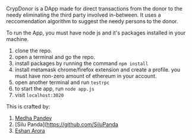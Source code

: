 CrypDonor is a DApp made for direct transactions from the donor to the needy eliminating the third party involved in-between.
It uses a reccomendation algorithm to suggest the needy persons to the donor.

To run the App, you must have node js and it's packages installed in your machine.

1. clone the repo.
2. open a terminal and go the repo.
2. install packages by running the command `npm install`  
3. install metamask chrome/firefox extension and create a profile. you must have non-zero amount of ethereum in your account.
4. open another terminal and run `testrpc`
5. to start the app, run `node app.js`
6. visit `localhost:3020`

This is crafted by: 
1. [Medha Pandey](https://github.com/Medha08)
2. [Silu Panda](https://github.com/SiluPanda
3. [Eshan Arora](https://github.com/thisiseshan)
